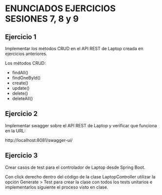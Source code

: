 # ENUNCIADOS EJERCICIOS SESIONES 7, 8 y 9
## Ejercicio 1

Implementar los métodos CRUD en el API REST de Laptop creada en ejercicios anteriores.

Los métodos CRUD: 

- findAll()
- findOneById()
- create()
- update()
- delete()
- deleteAll()

## Ejercicio 2

Implementar swagger sobre el API REST de Laptop y verificar que funciona en la URL: 

http://localhost:8081/swagger-ui/

## Ejercicio 3

Crear casos de test para el controlador de Laptop desde Spring Boot. 

Con click derecho dentro del código de la clase LaptopController utilizar la opción Generate > Test 
para crear la clase con todos los tests unitarios e implementarlos siguiente el proceso visto en clase. 